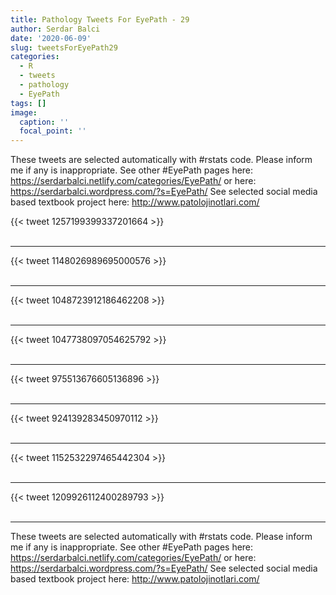 ```yaml
---
title: Pathology Tweets For EyePath - 29
author: Serdar Balci
date: '2020-06-09'
slug: tweetsForEyePath29
categories:
  - R
  - tweets
  - pathology
  - EyePath
tags: []
image:
  caption: ''
  focal_point: ''
---
```



These tweets are selected automatically with #rstats code. Please inform me if any is inappropriate.
See other #EyePath pages here: https://serdarbalci.netlify.com/categories/EyePath/  or here: https://serdarbalci.wordpress.com/?s=EyePath/ 
See selected social media based textbook project here: http://www.patolojinotlari.com/

{{< tweet 1257199399337201664 >}}
<br>
<br>
<hr>
{{< tweet 1148026989695000576 >}}
<br>
<br>
<hr>
{{< tweet 1048723912186462208 >}}
<br>
<br>
<hr>
{{< tweet 1047738097054625792 >}}
<br>
<br>
<hr>
{{< tweet 975513676605136896 >}}
<br>
<br>
<hr>
{{< tweet 924139283450970112 >}}
<br>
<br>
<hr>
{{< tweet 1152532297465442304 >}}
<br>
<br>
<hr>
{{< tweet 1209926112400289793 >}}
<br>
<br>
<hr>


These tweets are selected automatically with #rstats code. Please inform me if any is inappropriate.
See other #EyePath pages here: https://serdarbalci.netlify.com/categories/EyePath/  or here: https://serdarbalci.wordpress.com/?s=EyePath/ 
See selected social media based textbook project here: http://www.patolojinotlari.com/

